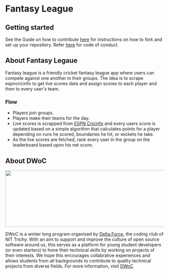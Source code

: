 # Fantasy League

## Getting started

See the Guide on how to contribute [here](CONTRIBUTING.md) for instructions on how to fork and set up your repository. Refer [here](CODE_OF_CONDUCT.md) for code of conduct.

## About Fantasy Legaue

Fantasy league is a friendly cricket fantasy league app where users can compete against one another in their groups. The idea is to scrape espncricinfo to get live scores data and assign scores to each player and then to every user's team.

### Flow

- Players join groups.
- Players make their teams for the day.
- Live scores is scrapped from [ESPN Cricinfo](http://espncricinfo.com/) and every users score is updated based on a simple algorithm that calculates points for a player depending on runs he scored, boundaries he hit, or wickets he take.
- As the live scores are fetched, rank every user in the group on the leaderboard based upon his net score.

## About DWoC

<a href="url"><img src="https://camo.githubusercontent.com/1ba815f1289125317c999a059ec95bfa5cba3894/68747470733a2f2f696d6775722e636f6d2f544c78357273762e706e67" height="180" width="550"> </a>

DWoC is a winter long program organised by [Delta Force](https://delta.nitt.edu/), the coding club of NIT Trichy. With an aim to support and improve the culture of open source software around us, this serves as a platform for young student developers (or even starters) to hone their technical skills by working on projects of their interests. We hope this encourages collabrative experiences and allows students from all backgrounds to contribute to quality technical projects from diverse fields. 
For more information, visit [DWoC](https://dwoc.io/)

